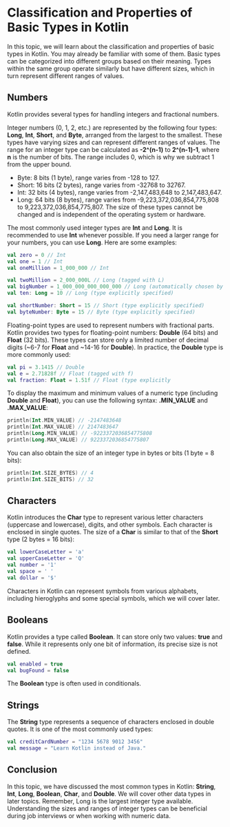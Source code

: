 # Classification and Properties of Basic Types in Kotlin
In this topic, we will learn about the classification and properties of basic types in Kotlin. You may already be familiar with some of them. Basic types can be categorized into different groups based on their meaning. Types within the same group operate similarly but have different sizes, which in turn represent different ranges of values.

## Numbers
Kotlin provides several types for handling integers and fractional numbers.

Integer numbers (0, 1, 2, etc.) are represented by the following four types: **Long**, **Int**, **Short**, and **Byte**, arranged from the largest to the smallest. These types have varying sizes and can represent different ranges of values. The range for an integer type can be calculated as **-2^(n-1)** to **2^(n-1)-1**, where **n** is the number of bits. The range includes 0, which is why we subtract 1 from the upper bound.

- Byte: 8 bits (1 byte), range varies from -128 to 127.
- Short: 16 bits (2 bytes), range varies from -32768 to 32767.
- Int: 32 bits (4 bytes), range varies from -2,147,483,648 to 2,147,483,647.
- Long: 64 bits (8 bytes), range varies from -9,223,372,036,854,775,808 to 9,223,372,036,854,775,807.
The size of these types cannot be changed and is independent of the operating system or hardware.

The most commonly used integer types are **Int** and **Long**. It is recommended to use **Int** whenever possible. If you need a larger range for your numbers, you can use **Long**. Here are some examples:

```kotlin
val zero = 0 // Int
val one = 1 // Int
val oneMillion = 1_000_000 // Int

val twoMillion = 2_000_000L // Long (tagged with L)
val bigNumber = 1_000_000_000_000_000 // Long (automatically chosen by Kotlin, as Int is too small)
val ten: Long = 10 // Long (type explicitly specified)

val shortNumber: Short = 15 // Short (type explicitly specified)
val byteNumber: Byte = 15 // Byte (type explicitly specified)
```
Floating-point types are used to represent numbers with fractional parts. Kotlin provides two types for floating-point numbers: **Double** (64 bits) and **Float** (32 bits). These types can store only a limited number of decimal digits (~6-7 for **Float** and ~14-16 for **Double**). In practice, the **Double** type is more commonly used:

```kotlin
val pi = 3.1415 // Double
val e = 2.71828f // Float (tagged with f)
val fraction: Float = 1.51f // Float (type explicitly 
```
To display the maximum and minimum values of a numeric type (including **Double** and **Float**), you can use the following syntax: **<Type>.MIN_VALUE** and **<Type>.MAX_VALUE**:

```kotlin
println(Int.MIN_VALUE) // -2147483648
println(Int.MAX_VALUE) // 2147483647
println(Long.MIN_VALUE) // -9223372036854775808
println(Long.MAX_VALUE) // 9223372036854775807
```
You can also obtain the size of an integer type in bytes or bits (1 byte = 8 bits):

```kotlin
println(Int.SIZE_BYTES) // 4
println(Int.SIZE_BITS) // 32
```
## Characters
Kotlin introduces the **Char** type to represent various letter characters (uppercase and lowercase), digits, and other symbols. Each character is enclosed in single quotes. The size of a **Char** is similar to that of the **Short** type (2 bytes = 16 bits):

```kotlin
val lowerCaseLetter = 'a'
val upperCaseLetter = 'Q'
val number = '1'
val space = ' '
val dollar = '$'
```
Characters in Kotlin can represent symbols from various alphabets, including hieroglyphs and some special symbols, which we will cover later.

## Booleans
Kotlin provides a type called **Boolean**. It can store only two values: **true** and **false**. While it represents only one bit of information, its precise size is not defined.

```kotlin
val enabled = true
val bugFound = false
```
The **Boolean** type is often used in conditionals.

## Strings
The **String** type represents a sequence of characters enclosed in double quotes. It is one of the most commonly used types:

```kotlin
val creditCardNumber = "1234 5678 9012 3456"
val message = "Learn Kotlin instead of Java."
```
## Conclusion
In this topic, we have discussed the most common types in Kotlin: **String**, **Int**, **Long**, **Boolean**, **Char**, and **Double**. We will cover other data types in later topics. Remember, Long is the largest integer type available. Understanding the sizes and ranges of integer types can be beneficial during job interviews or when working with numeric data.